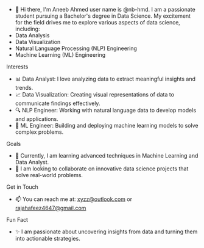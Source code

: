 - 👋 Hi there, I'm Aneeb Ahmed user name is @nb-hmd.
I am a passionate student pursuing a Bachelor's degree in Data Science. My excitement for the field drives me to explore various aspects of data science, including:
- Data Analysis
- Data Visualization
- Natural Language Processing (NLP) Engineering
- Machine Learning (ML) Engineering

Interests
- 📊 Data Analyst: I love analyzing data to extract meaningful insights and trends.
- 📈 Data Visualization: Creating visual representations of data to communicate findings effectively.
- 🔍 NLP Engineer: Working with natural language data to develop models and applications.
- 🤖 ML Engineer: Building and deploying machine learning models to solve complex problems.

Goals
- 🌱 Currently, I am learning advanced techniques in Machine Learning and Data Analyst.
- 👯 I am looking to collaborate on innovative data science projects that solve real-world problems.

Get in Touch
- 📫 You can reach me at: xyzz@outlook.com or rajahafeez4647@gmail.com 

Fun Fact
- ✨ I am passionate about uncovering insights from data and turning them into actionable strategies.


<!---
nb-hmd/nb-hmd is a ✨ special ✨ repository because its `README.md` (this file) appears on your GitHub profile.
You can click the Preview link to take a look at your changes.
--->
